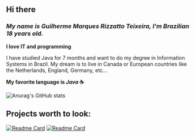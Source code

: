 ## Hi there

### ***My name is Guilherme Marques Rizzatto Teixeira, I'm Brazilian 18 years old.***<br>

**I love IT and programming**<br>

I have studied Java for 7 months and want to do my degree in Information Systems in Brazil. My dream is to live in Canada or European countries like the Netherlands, England, Germany, etc...<br>

**My favorite language is _Java_ ☕**


![Anurag's GitHub stats](https://github-readme-stats.vercel.app/api?username=guilhermeRizzatto&theme=holi&show_icons=true&border_radius=0&hide_title=true&line_height=30&text_bold=false)

## **Projects worth to look:**

[![Readme Card](https://github-readme-stats.vercel.app/api/pin/?username=guilhermeRizzatto&repo=SpringBoot-Jpa-Gym&theme=holi&border_radius=0)](https://github.com/anuraghazra/github-readme-stats)
[![Readme Card](https://github-readme-stats.vercel.app/api/pin/?username=guilhermeRizzatto&repo=Sudoku-Java&theme=holi&border_radius=0)](https://github.com/anuraghazra/github-readme-stats)
